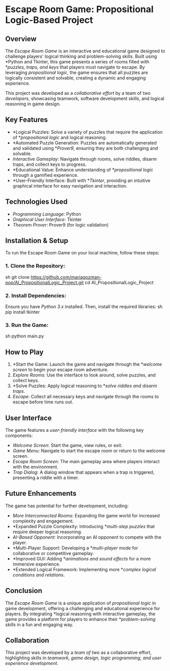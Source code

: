 # Escape Room Game: Propositional Logic-Based Project

## Overview
The *Escape Room Game* is an interactive and educational game designed to challenge players' logical thinking and problem-solving skills. Built using *Python and Tkinter, this game presents a series of rooms filled with **puzzles, traps, and keys* that players must navigate to escape. By leveraging *propositional logic*, the game ensures that all puzzles are logically consistent and solvable, creating a dynamic and engaging experience.

This project was developed as a *collaborative effort* by a team of *two developers*, showcasing teamwork, software development skills, and logical reasoning in game design.

## Key Features
- *Logical Puzzles: Solve a variety of puzzles that require the application of **propositional logic* and logical reasoning.
- *Automated Puzzle Generation: Puzzles are automatically generated and validated using **Prover9*, ensuring they are both challenging and solvable.
- *Interactive Gameplay*: Navigate through rooms, solve riddles, disarm traps, and collect keys to progress.
- *Educational Value: Enhance understanding of **propositional logic* through a gamified experience.
- *User-Friendly Interface: Built with **Tkinter*, providing an intuitive graphical interface for easy navigation and interaction.

## Technologies Used
- *Programming Language*: Python
- *Graphical User Interface*: Tkinter
- *Theorem Prover*: Prover9 (for logic validation)

## Installation & Setup
To run the Escape Room Game on your local machine, follow these steps:

### 1. Clone the Repository:
sh
git clone https://github.com/mariagozman-pop/AI_PropositionalLogic_Project.git
cd AI_PropositionalLogic_Project


### 2. Install Dependencies:
Ensure you have *Python 3.x* installed. Then, install the required libraries:
sh
pip install tkinter


### 3. Run the Game:
sh
python main.py


## How to Play
1. *Start the Game: Launch the game and navigate through the **welcome screen* to begin your escape room adventure.
2. *Explore Rooms*: Use the interface to look around, solve puzzles, and collect keys.
3. *Solve Puzzles: Apply logical reasoning to **solve riddles and disarm traps*.
4. *Escape*: Collect all necessary keys and navigate through the rooms to escape before time runs out.

## User Interface
The game features a *user-friendly interface* with the following key components:
- *Welcome Screen*: Start the game, view rules, or exit.
- *Game Menu*: Navigate to start the escape room or return to the welcome screen.
- *Escape Room Screen*: The main gameplay area where players interact with the environment.
- *Trap Dialog*: A dialog window that appears when a trap is triggered, presenting a riddle with a timer.

## Future Enhancements
The game has potential for further development, including:
- *More Interconnected Rooms*: Expanding the game world for increased complexity and engagement.
- *Expanded Puzzle Complexity: Introducing **multi-step puzzles* that require deeper logical reasoning.
- *AI-Based Opponent*: Incorporating an AI opponent to compete with the player.
- *Multi-Player Support: Developing a **multi-player mode* for collaborative or competitive gameplay.
- *Improved GUI: Adding **animations and sound effects* for a more immersive experience.
- *Extended Logical Framework: Implementing more **complex logical conditions and relations*.

## Conclusion
The *Escape Room Game* is a unique application of *propositional logic* in game development, offering a challenging and educational experience for players. By integrating *logical reasoning with interactive gameplay, the game provides a platform for players to enhance their **problem-solving skills* in a fun and engaging way.

## Collaboration
This project was developed by a *team of two* as a collaborative effort, highlighting skills in *teamwork, game design, logic programming, and user experience development*.
